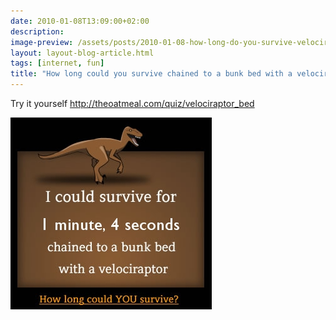```yaml
---
date: 2010-01-08T13:09:00+02:00
description:
image-preview: /assets/posts/2010-01-08-how-long-do-you-survive-velociraptor/14_1_minute_4_seconds.jpg
layout: layout-blog-article.html
tags: [internet, fun]
title: "How long could you survive chained to a bunk bed with a velociraptor?"
---
```


Try it yourself http://theoatmeal.com/quiz/velociraptor_bed

![Image](/assets/posts/2010-01-08-how-long-do-you-survive-velociraptor/14_1_minute_4_seconds.jpg)



